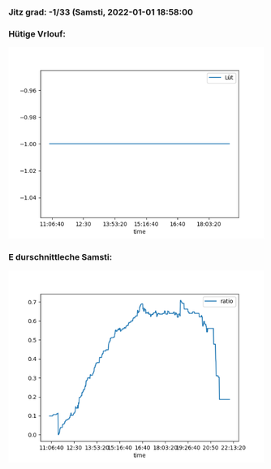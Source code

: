 ### Jitz grad: -1/33 (Samsti, 2022-01-01 18:58:00

### Hütige Vrlouf:
![Graph](Today.png)

### E durschnittleche Samsti:
![Graph](Samsti.png)